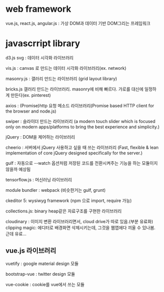 # web framework

vue.js, react.js, angular.js : 가상 DOM과 데이터 기반 DOM그리는 프레임워크

# javascrript library

d3.js svg : 데이터 시각화 라이브러리

vis.js : canvas 로 만드는 데이터 시각화 라이브러리(ex. network)

masonry.js : 갤러리 만드는 라이브러리 (grid layout library)

bricks.js 갤러리 만드는 라이브러리. masonry에 비해 빠르다. 가로를 대신에 일정하게 만든다(ex. pinterest)

axios : (Promise)http 요청 메소드 라이브러리(Promise based HTTP client for the browser and node.js)

swiper : 슬라이더 만드는 라이브러리 (a modern touch slider which is focused only on modern apps/platforms to bring the best experience and simplicity.)

jQuery : DOM을 제어하는 라이브러리

cheerio : 서버에서 jQuery 사용하고 싶을 때 쓰는 라이브러리 (Fast, flexible & lean implementation of core jQuery designed specifically for the server.)

gulf : 자동으로 --watch 옵션처럼 저장된 코드를 전환시켜주는 기능을 하는 모듈이지 않을까 예상됨

tensorflow.js : 머신러닝 라이브러리

module bundler : webpack (비슷한거는 gulf, grunt)

ckeditor 5: wysiwyg framework (npm 으로 import, require 가능)

collections.js: binary heap같은 자료구조를 구현한 라이브러리

cloudinary : 이미지 변환 라이브러리면서, cloud drive가 따로 있음.(부분 유료화)
clipping magic: 에디터로 배경화면 삭제시키는데, 그것을 웹앱에다 끼울 수 있나봄. 근데 유료...


## vue.js 라이브러리

vuetify : google material design 모듈

bootstrap-vue : twitter design 모듈

vue-cookie : cookie를 vue에서 쓰는 모듈
